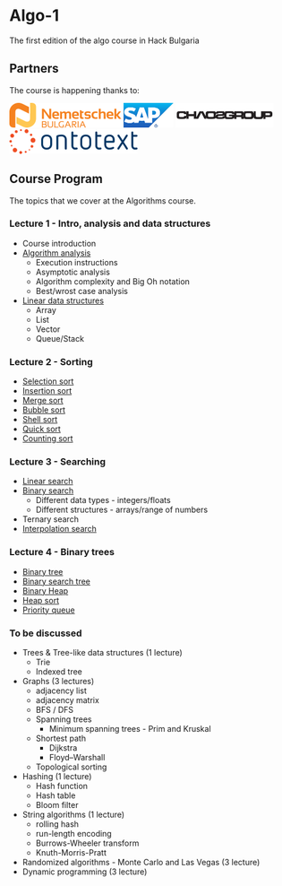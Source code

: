 # Algo-1

The first edition of the algo course in Hack Bulgaria

## Partners

The course is happening thanks to:

[![Nemetschek Bulgaria](partners/nemetschek.png)](https://youtu.be/Mkslqj8ix44)
[![SAP Labs Bulgaria](partners/sap_labs_bulgaria.png)](https://youtu.be/JXsM1oFkAmg)
[![Chaos Group](partners/chaos_group.png)](http://www.chaosgroup.com/en/2/index.html)
![Ontotext](partners/ontotext.png)

## Course Program

The topics that we cover at the Algorithms course.

### Lecture 1 - Intro, analysis and data structures

* Course introduction
* [Algorithm analysis](week1/materials/complexity_analysis.md)
  * Execution instructions
  * Asymptotic analysis
  * Algorithm complexity and Big Oh notation
  * Best/wrost case analysis
* [Linear data structures](week1/materials/linear_data_structures.md)
  * Array
  * List
  * Vector
  * Queue/Stack

### Lecture 2 - Sorting

* [Selection sort](week1/materials/sorting.md#selection-sort)
* [Insertion sort](week1/materials/sorting.md#insertion-sort)
* [Merge sort](week1/materials/sorting.md#merge-sort)
* [Bubble sort](week1/materials/sorting.md#bubble-sort)
* [Shell sort](week1/materials/sorting.md#shell-sort)
* [Quick sort](week1/materials/sorting.md#quick-sort)
* [Counting sort](week1/materials/sorting.md#counting-sort)

### Lecture 3 - Searching

* [Linear search](week2/materials/searching.md#linear-search)
* [Binary search](week2/materials/searching.md#binary-search)
  * Different data types - integers/floats
  * Different structures - arrays/range of numbers
* Ternary search
* [Interpolation search](week2/materials/searching.md#interpolation-search)

### Lecture 4 - Binary trees

* [Binary tree](week2/materials/binary_trees.md#binary-tree)
* [Binary search tree](week2/materials/binary_trees.md#binary-search-tree)
* [Binary Heap](week2/materials/binary_trees.md#binary-heap)
* [Heap sort](week2/materials/binary_trees.md#heap-sort)
* [Priority queue](week2/materials/binary_trees.md#priority-queue)

### To be discussed

* Trees & Tree-like data structures (1 lecture)
  * Trie
  * Indexed tree
* Graphs (3 lectures)
  * adjacency list
  * adjacency matrix
  * BFS / DFS
  * Spanning trees
    * Minimum spanning trees - Prim and Kruskal
  * Shortest path
    * Dijkstra
    * Floyd–Warshall
  * Topological sorting
* Hashing (1 lecture)
  * Hash function
  * Hash table
  * Bloom filter
* String algorithms (1 lecture)
  * rolling hash
  * run-length encoding
  * Burrows-Wheeler transform
  * Knuth-Morris-Pratt
* Randomized algorithms - Monte Carlo and Las Vegas (3 lecture)
* Dynamic programming (3 lecture)

